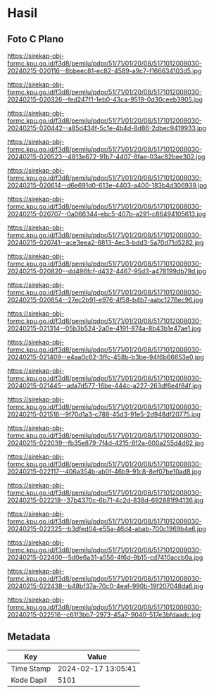 # Hasil

## Foto C Plano

https://sirekap-obj-formc.kpu.go.id/f3d8/pemilu/pdpr/51/71/01/20/08/5171012008030-20240215-020116--8bbeec81-ec82-4589-a9c7-f166634103d5.jpg

https://sirekap-obj-formc.kpu.go.id/f3d8/pemilu/pdpr/51/71/01/20/08/5171012008030-20240215-020326--fed247f1-1eb0-43ca-9519-0d30ceeb3905.jpg

https://sirekap-obj-formc.kpu.go.id/f3d8/pemilu/pdpr/51/71/01/20/08/5171012008030-20240215-020442--a85d434f-5c1e-4b4d-8d86-2dbec9419933.jpg

https://sirekap-obj-formc.kpu.go.id/f3d8/pemilu/pdpr/51/71/01/20/08/5171012008030-20240215-020523--4813e672-91b7-4407-8fae-03ac82bee302.jpg

https://sirekap-obj-formc.kpu.go.id/f3d8/pemilu/pdpr/51/71/01/20/08/5171012008030-20240215-020614--d6e691d0-613e-4403-a400-183b4d306939.jpg

https://sirekap-obj-formc.kpu.go.id/f3d8/pemilu/pdpr/51/71/01/20/08/5171012008030-20240215-020707--0a066344-ebc5-407b-a291-c86494105613.jpg

https://sirekap-obj-formc.kpu.go.id/f3d8/pemilu/pdpr/51/71/01/20/08/5171012008030-20240215-020741--ace3eea2-6813-4ec3-bdd3-5a70d71d5282.jpg

https://sirekap-obj-formc.kpu.go.id/f3d8/pemilu/pdpr/51/71/01/20/08/5171012008030-20240215-020820--dd496fcf-d432-4467-95d3-a478199db79d.jpg

https://sirekap-obj-formc.kpu.go.id/f3d8/pemilu/pdpr/51/71/01/20/08/5171012008030-20240215-020854--27ec2b91-e976-4f58-b4b7-aabc1276ec96.jpg

https://sirekap-obj-formc.kpu.go.id/f3d8/pemilu/pdpr/51/71/01/20/08/5171012008030-20240215-021314--05b3b524-2a0e-4191-874a-8b43b1e47ae1.jpg

https://sirekap-obj-formc.kpu.go.id/f3d8/pemilu/pdpr/51/71/01/20/08/5171012008030-20240215-021409--e4aa0c62-3ffc-458b-b3be-94f6b66653e0.jpg

https://sirekap-obj-formc.kpu.go.id/f3d8/pemilu/pdpr/51/71/01/20/08/5171012008030-20240215-021445--ada7d577-16be-444c-a227-263df6e4f84f.jpg

https://sirekap-obj-formc.kpu.go.id/f3d8/pemilu/pdpr/51/71/01/20/08/5171012008030-20240215-021516--9f70d1a3-c788-45d3-91e5-2d948df20775.jpg

https://sirekap-obj-formc.kpu.go.id/f3d8/pemilu/pdpr/51/71/01/20/08/5171012008030-20240215-022039--fb35e879-7f4d-4215-812a-600a255d4d62.jpg

https://sirekap-obj-formc.kpu.go.id/f3d8/pemilu/pdpr/51/71/01/20/08/5171012008030-20240215-022117--406a354b-ab0f-46b9-91c8-8ef07be10ad8.jpg

https://sirekap-obj-formc.kpu.go.id/f3d8/pemilu/pdpr/51/71/01/20/08/5171012008030-20240215-022218--37b4370c-6b71-4c2d-838d-692881f94136.jpg

https://sirekap-obj-formc.kpu.go.id/f3d8/pemilu/pdpr/51/71/01/20/08/5171012008030-20240215-022325--b3dfed04-e55a-46d4-abab-700c1969b4e6.jpg

https://sirekap-obj-formc.kpu.go.id/f3d8/pemilu/pdpr/51/71/01/20/08/5171012008030-20240215-022400--5d0e6a31-a556-4f6d-9b15-cd7410accb0a.jpg

https://sirekap-obj-formc.kpu.go.id/f3d8/pemilu/pdpr/51/71/01/20/08/5171012008030-20240215-022438--b48bf37a-70c0-4eaf-990b-19f207048da6.jpg

https://sirekap-obj-formc.kpu.go.id/f3d8/pemilu/pdpr/51/71/01/20/08/5171012008030-20240215-022516--c61f3bb7-2973-45a7-9040-517e3bfdaadc.jpg


## Metadata

| Key        | Value               |
| ---------- | ------------------- |
| Time Stamp | 2024-02-17 13:05:41 |
| Kode Dapil | 5101                |



